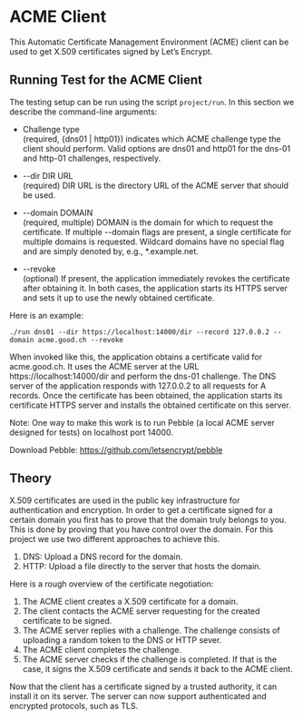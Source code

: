 # ACME Client

This Automatic Certificate Management Environment (ACME) client can be used to get X.509 certificates signed by Let’s 
Encrypt.

## Running Test for the ACME Client
The testing setup can be run using the script `project/run`. In this section we describe the command-line arguments:

- Challenge type\
(required, {dns01 | http01}) indicates which ACME challenge type the client
should perform. Valid options are dns01 and http01 for the dns-01 and http-01
challenges, respectively.

- --dir DIR URL\
(required) DIR URL is the directory URL of the ACME server that should be used.

- --domain DOMAIN\
(required, multiple) DOMAIN is the domain for which to request the certificate. If
multiple --domain flags are present, a single certificate for multiple domains 
is requested. Wildcard domains have no special flag and are simply denoted by,
e.g., *.example.net.

- --revoke\
(optional) If present, the application immediately revokes the certificate
after obtaining it. In both cases, the application starts its HTTPS server
and sets it up to use the newly obtained certificate.

Here is an example:

`./run dns01 --dir https://localhost:14000/dir --record 127.0.0.2 --domain acme.good.ch --revoke`

When invoked like this, the application obtains a certificate valid for acme.good.ch. It uses the ACME server at the
URL https://localhost:14000/dir and perform the dns-01 challenge. The DNS server
of the application responds with 127.0.0.2 to all requests for A records. Once the
certificate has been obtained, the application starts its certificate HTTPS server
and installs the obtained certificate on this server.

Note: One way to make this work is to run Pebble (a local ACME server designed for tests) on localhost port 14000.

Download Pebble: https://github.com/letsencrypt/pebble


## Theory
X.509 certificates are used in the public key infrastructure for authentication and encryption. In order to get a 
certificate signed for a certain domain you first has to prove that the domain truly belongs to you. This is done by 
proving that you have control over the domain. For this project we use two different approaches to achieve this.
1) DNS: Upload a DNS record for the domain. 
2) HTTP: Upload a file directly to the server that hosts the domain.

Here is a rough overview of the certificate negotiation:
1. The ACME client creates a X.509 certificate for a domain.
2. The client contacts the ACME server requesting for the created certificate to be signed.
3. The ACME server replies with a challenge. The challenge consists of uploading a random token to the DNS or HTTP 
sever.
4. The ACME client completes the challenge.
5. The ACME server checks if the challenge is completed. If that is the case, it signs the X.509 certificate and sends 
it back to the ACME client.

Now that the client has a certificate signed by a trusted authority, it can install it on its server. The server 
can now support authenticated and encrypted protocols, such as TLS.